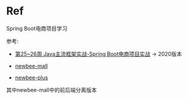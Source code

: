 



















# Ref

Spring Boot电商项目学习

参考:

* [第25~26周  Java主流框架实战-Spring Boot电商项目实战](https://class.imooc.com/java2021#Anchor) -> 2020版本

* [newbee-mall](https://github.com/newbee-ltd/newbee-mall)

* [newbee-plus](https://github.com/newbee-ltd/newbee-mall-plus)

其中newbee-mall中的前后端分离版本







